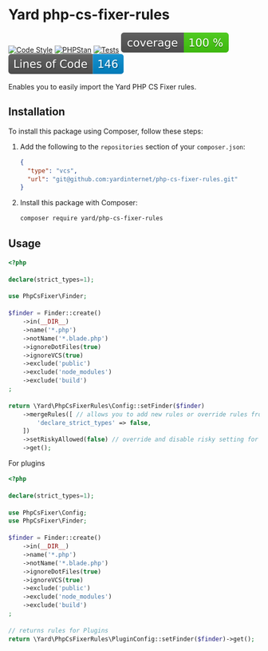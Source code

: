 # Yard php-cs-fixer-rules

[![Code Style](https://github.com/yardinternet/php-cs-fixer-rules/actions/workflows/format-php.yml/badge.svg?no-cache)](https://github.com/yardinternet/php-cs-fixer-rules/actions/workflows/format-php.yml)
[![PHPStan](https://github.com/yardinternet/php-cs-fixer-rules/actions/workflows/phpstan.yml/badge.svg?no-cache)](https://github.com/yardinternet/php-cs-fixer-rules/actions/workflows/phpstan.yml)
[![Tests](https://github.com/yardinternet/php-cs-fixer-rules/actions/workflows/run-tests.yml/badge.svg?no-cache)](https://github.com/yardinternet/php-cs-fixer-rules/actions/workflows/run-tests.yml)
[![Code Coverage Badge](https://github.com/yardinternet/php-cs-fixer-rules/blob/badges/coverage.svg)](https://github.com/yardinternet/php-cs-fixer-rules/actions/workflows/badges.yml)
[![Lines of Code Badge](https://github.com/yardinternet/php-cs-fixer-rules/blob/badges/lines-of-code.svg)](https://github.com/yardinternet/php-cs-fixer-rules/actions/workflows/badges.yml)

Enables you to easily import the Yard PHP CS Fixer rules.

## Installation

To install this package using Composer, follow these steps:

1. Add the following to the `repositories` section of your `composer.json`:

    ```json
    {
      "type": "vcs",
      "url": "git@github.com:yardinternet/php-cs-fixer-rules.git"
    }
    ```

2. Install this package with Composer:

    ```sh
    composer require yard/php-cs-fixer-rules
    ```

## Usage

```php
<?php

declare(strict_types=1);

use PhpCsFixer\Finder;

$finder = Finder::create()
    ->in(__DIR__)
    ->name('*.php')
    ->notName('*.blade.php')
    ->ignoreDotFiles(true)
    ->ignoreVCS(true)
    ->exclude('public')
    ->exclude('node_modules')
    ->exclude('build')
;

return \Yard\PhpCsFixerRules\Config::setFinder($finder)
	->mergeRules([ // allows you to add new rules or override rules from default
 		'declare_strict_types' => false, 
	])
	->setRiskyAllowed(false) // override and disable risky setting for old projects
	->get();
```

For plugins

```php
<?php

declare(strict_types=1);

use PhpCsFixer\Config;
use PhpCsFixer\Finder;

$finder = Finder::create()
    ->in(__DIR__)
    ->name('*.php')
    ->notName('*.blade.php')
    ->ignoreDotFiles(true)
    ->ignoreVCS(true)
    ->exclude('public')
    ->exclude('node_modules')
    ->exclude('build')
;

// returns rules for Plugins 
return \Yard\PhpCsFixerRules\PluginConfig::setFinder($finder)->get();
```
